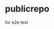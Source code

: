 # publicrepo
for e2e test






















































































































































































































































































































































































































































































































































































































































































































































































































































































































































































































































































































































































































































































































































































































































































































































































































































































































































































































































































































































































































































































































































































































































































































































































































































































































































































































































































































































































































